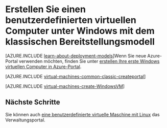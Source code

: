 <properties
    pageTitle="Erstellen eine benutzerdefinierte virtuellen Windows-Maschine | Microsoft Azure"
    description="Informationen Sie zum Erstellen einer benutzerdefinierten virtuellen Windows-Maschine von klassischen Azure-Portal mit dem klassischen Bereitstellungsmodell."
    services="virtual-machines-windows"
    documentationCenter=""
    authors="cynthn"
    manager="timlt"
    editor="tysonn"
    tags="azure-service-management"/>

<tags
    ms.service="virtual-machines-windows"
    ms.workload="infrastructure-services"
    ms.tgt_pltfrm="vm-windows"
    ms.devlang="na"
    ms.topic="article"
    ms.date="09/27/2016"
    ms.author="cynthn"/>

# <a name="create-a-custom-virtual-machine-running-windows-using-the-classic-deployment-model"></a>Erstellen Sie einen benutzerdefinierten virtuellen Computer unter Windows mit dem klassischen Bereitstellungsmodell

[AZURE.INCLUDE [learn-about-deployment-models](../../includes/learn-about-deployment-models-classic-include.md)]Wenn Sie neue Azure-Portal verwenden möchten, finden Sie unter [erstellen Ihre erste Windows virtuellen Computer in Azure-Portal](virtual-machines-windows-hero-tutorial.md).

[AZURE.INCLUDE [virtual-machines-common-classic-createportal](../../includes/virtual-machines-common-classic-createportal.md)]


[AZURE.INCLUDE [virtual-machines-create-WindowsVM](../../includes/virtual-machines-create-windowsvm.md)]

## <a name="next-steps"></a>Nächste Schritte

Sie können auch [eine benutzerdefinierte virtuelle Maschine mit Linux](virtual-machines-linux-classic-createportal.md) das Verwaltungsportal.